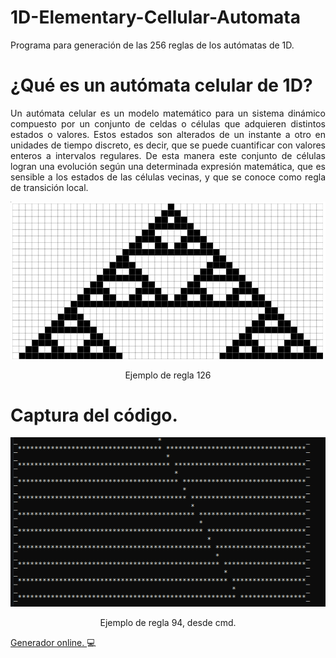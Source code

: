 # 1D-Elementary-Cellular-Automata
Programa para generación de las 256 reglas de los autómatas de 1D. 

# ¿Qué es un autómata celular de 1D? 
<p align="justify">
    Un autómata celular es un modelo matemático para un sistema dinámico compuesto por un conjunto de celdas o células que adquieren distintos estados o valores. 
    Estos estados son alterados de un instante a otro en unidades de tiempo discreto, es decir, que se puede cuantificar con valores enteros a intervalos regulares.
     De esta manera este conjunto de células logran una evolución según una determinada expresión matemática, que es sensible a los estados de las células vecinas,
      y que se conoce como regla de transición local.
</p>

<p align="center">
  <img src="Img/ejemplo2.png" width="640" title="regla 126">
</p>

<p align = "center" > Ejemplo de regla 126 </p>

# Captura del código. 
<p align="center">
  <img src="Img/rule94.PNG" width="640" title="regla 30">
</p>

<p align = "center" > Ejemplo de regla 94, desde cmd. </p>

<a href = "https://elife-asu.github.io/wss-modules/modules/1-1d-cellular-automata/"> Generador online. </a> :computer:
